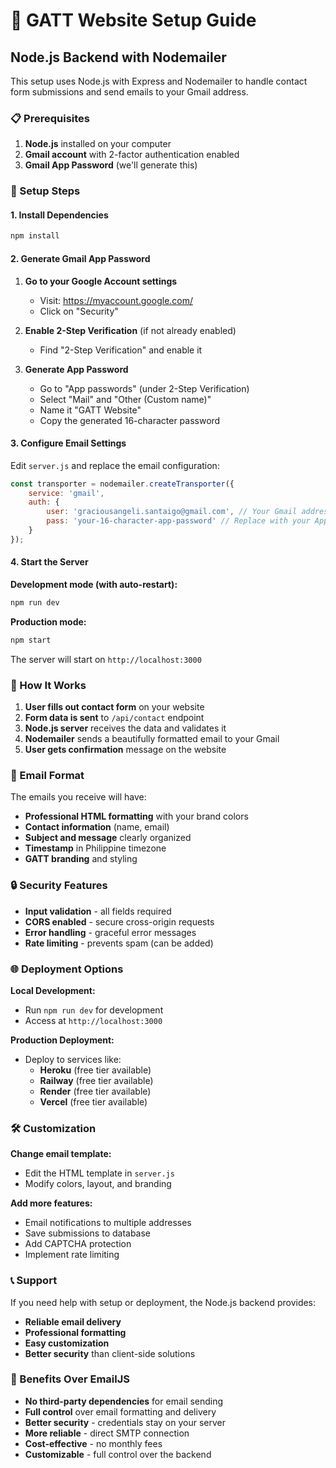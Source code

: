 # 🚀 GATT Website Setup Guide

## Node.js Backend with Nodemailer

This setup uses Node.js with Express and Nodemailer to handle contact form submissions and send emails to your Gmail address.

### 📋 Prerequisites

1. **Node.js** installed on your computer
2. **Gmail account** with 2-factor authentication enabled
3. **Gmail App Password** (we'll generate this)

### 🔧 Setup Steps

#### 1. Install Dependencies
```bash
npm install
```

#### 2. Generate Gmail App Password

1. **Go to your Google Account settings**
   - Visit: https://myaccount.google.com/
   - Click on "Security"

2. **Enable 2-Step Verification** (if not already enabled)
   - Find "2-Step Verification" and enable it

3. **Generate App Password**
   - Go to "App passwords" (under 2-Step Verification)
   - Select "Mail" and "Other (Custom name)"
   - Name it "GATT Website"
   - Copy the generated 16-character password

#### 3. Configure Email Settings

Edit `server.js` and replace the email configuration:

```javascript
const transporter = nodemailer.createTransporter({
    service: 'gmail',
    auth: {
        user: 'graciousangeli.santaigo@gmail.com', // Your Gmail address
        pass: 'your-16-character-app-password' // Replace with your App Password
    }
});
```

#### 4. Start the Server

**Development mode (with auto-restart):**
```bash
npm run dev
```

**Production mode:**
```bash
npm start
```

The server will start on `http://localhost:3000`

### 📧 How It Works

1. **User fills out contact form** on your website
2. **Form data is sent** to `/api/contact` endpoint
3. **Node.js server** receives the data and validates it
4. **Nodemailer** sends a beautifully formatted email to your Gmail
5. **User gets confirmation** message on the website

### 🎨 Email Format

The emails you receive will have:
- **Professional HTML formatting** with your brand colors
- **Contact information** (name, email)
- **Subject and message** clearly organized
- **Timestamp** in Philippine timezone
- **GATT branding** and styling

### 🔒 Security Features

- **Input validation** - all fields required
- **CORS enabled** - secure cross-origin requests
- **Error handling** - graceful error messages
- **Rate limiting** - prevents spam (can be added)

### 🌐 Deployment Options

**Local Development:**
- Run `npm run dev` for development
- Access at `http://localhost:3000`

**Production Deployment:**
- Deploy to services like:
  - **Heroku** (free tier available)
  - **Railway** (free tier available)
  - **Render** (free tier available)
  - **Vercel** (free tier available)

### 🛠️ Customization

**Change email template:**
- Edit the HTML template in `server.js`
- Modify colors, layout, and branding

**Add more features:**
- Email notifications to multiple addresses
- Save submissions to database
- Add CAPTCHA protection
- Implement rate limiting

### 📞 Support

If you need help with setup or deployment, the Node.js backend provides:
- **Reliable email delivery**
- **Professional formatting**
- **Easy customization**
- **Better security** than client-side solutions

### 🎯 Benefits Over EmailJS

- **No third-party dependencies** for email sending
- **Full control** over email formatting and delivery
- **Better security** - credentials stay on your server
- **More reliable** - direct SMTP connection
- **Cost-effective** - no monthly fees
- **Customizable** - full control over the backend
